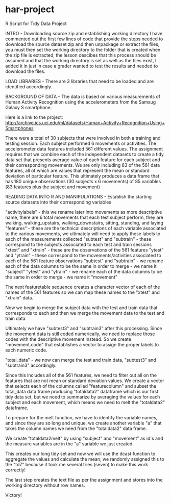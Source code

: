 # har-project
R Script for Tidy Data Project 

INTRO - Downloading source zip and establishing working directory
I have commented out the first few lines of code that provide the steps needed to download the source dataset zip and then unpackage or extract the files, you must then set the working directory to the folder that is created when the zip file is extracted, the lesson descibes that this process should be assumed and that the working directory is set as well as the files exist, I added it in just in case a grader wanted to test the results and needed to download the files. 

LOAD LIBRARIES - There are 3 libraries that need to be loaded and are identified accordingly.

BACKGROUND OF DATA - The data is based on various measurements of Human Activity Recognition using the accelerometers from the Samsug Galaxy S smartphone.

Here is a link to the project: http://archive.ics.uci.edu/ml/datasets/Human+Activity+Recognition+Using+Smartphones

There were a total of 30 subjects that were involved in both a training and testing session.  Each subject performed 6 movements or activities. The accelerometer data features included 561 different values.  The assignment requires that we combine each of the independent datasets to create a tidy data set that presents average value of each feature for each subject and their corresponding movements.  We are only including  83 of the 561 data features, all of which are values that represent the mean or standard deviation of particular feature.  This ultimately produces a data frame that has 180 unique observations (30 subjects x 6 movements) of 85 variables (83 features plus the subject and movement)


READING DATA INTO R AND MANIPULATIONS - Establish the starting source datasets into their corresponding variables

"activitylabels" - this we rename later into movements as more descriptive name, there are 6 total movements that each test subject perform, they are walking, walking_upstairs, walking_downstairs, sitting, standing, and laying
"features" - these are the technical descriptions of each variable associated to the various movements, we ultimately will need to apply these labels to each of the measurements collected
"subtest" and "subtrain" - these correspond to the subjects associated to each test and train sessions 
"xtest" and "xtrain" - these are the observations of the 561 features
"ytest" and "ytrain" - these correspond to the movements/activities associated to each of the 561 feature observations
"subtest" and "subtrain" - we rename each of the data columns to be the same in order to merge - we name it "subject"
"ytest" and "ytrain" - we rename each of the data columns to be the same in order to merge - we name it "movement"

The next featuretable sequence creates a character vector of each of the names of the 561 features so we can map these names to the "xtest" and "xtrain" data.

Now we begin to merge the subject data with the test and train data that corresponds to each and then we merge the movement data to the test and train data. 

Ultimately we have "subtest3" and "subtrain3" after this processing.  Since the movement data is still coded numerically, we need to replace those codes with the descriptive movement instead. So we create "movement.code" that establishes a vector to assign the proper labels to each numeric code. 

"total_data" - we now can merge the test and train data, "subtest3" and "subtrain3" accordingly. 

Since this includes all of the 561 features, we need to filter out all on the features that are not mean or standard deviation values.  We create a vector that selects each of the columns called "featurecolumn" and subset the total_data data frame producing "totaldata2" dataframe which is our first tidy data set, but we need to summarize by averaging the values for each subject and each movement, which means we need to melt the "totaldata2" dataframe. 

To prepare for the melt function, we have to identify the variable names, and since they are so long and unique, we create another variable "a" that takes the column names we need from the "totaldata2" data frame.

We create "totaldata2melt" by using "subject" and "movement" as id's and the measure variables are in the "a" variable we just created. 

This creates our long tidy set and now we will use the dcast function to aggregate the values and calculate the mean, we randomly assigned this to the "td7" because it took me several tries (seven) to make this work correctly!

The last step creates the text file as per the assignment and stores into the working directory without row names. 

Victory!  
